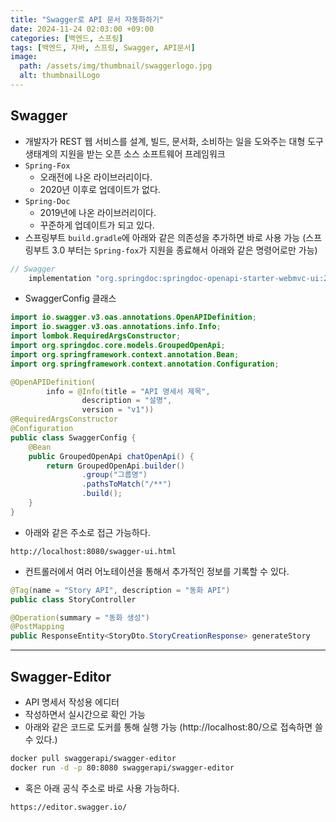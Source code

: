 ```yaml
---
title: "Swagger로 API 문서 자동화하기"
date: 2024-11-24 02:03:00 +09:00
categories: [백엔드, 스프링]
tags: [백엔드, 자바, 스프링, Swagger, API문서]
image:
  path: /assets/img/thumbnail/swaggerlogo.jpg
  alt: thumbnailLogo
---
```


## Swagger
- 개발자가 REST 웹 서비스를 설계, 빌드, 문서화, 소비하는 일을 도와주는 대형 도구 생태계의 지원을 받는 오픈 소스 소프트웨어 프레임워크
- `Spring-Fox`
    - 오래전에 나온 라이브러리이다.
    - 2020년 이후로 업데이트가 없다.
- `Spring-Doc`
    - 2019년에 나온 라이브러리이다.
    - 꾸준하게 업데이트가 되고 있다.
- 스프링부트 `build.gradle`에 아래와 같은 의존성을 추가하면 바로 사용 가능 (스프링부트 3.0 부터는 `Spring-fox`가 지원을 종료해서 아래와 같은 명령어로만 가능)

```groovy
// Swagger
    implementation "org.springdoc:springdoc-openapi-starter-webmvc-ui:2.4.0"
```

- SwaggerConfig 클래스

```java
import io.swagger.v3.oas.annotations.OpenAPIDefinition;
import io.swagger.v3.oas.annotations.info.Info;
import lombok.RequiredArgsConstructor;
import org.springdoc.core.models.GroupedOpenApi;
import org.springframework.context.annotation.Bean;
import org.springframework.context.annotation.Configuration;

@OpenAPIDefinition(
        info = @Info(title = "API 명세서 제목",
                description = "설명",
                version = "v1"))
@RequiredArgsConstructor
@Configuration
public class SwaggerConfig {
    @Bean
    public GroupedOpenApi chatOpenApi() {
        return GroupedOpenApi.builder()
                .group("그룹명")
                .pathsToMatch("/**")
                .build();
    }
}
```

- 아래와 같은 주소로 접근 가능하다.

```
http://localhost:8080/swagger-ui.html
```

- 컨트롤러에서 여러 어노테이션을 통해서 추가적인 정보를 기록할 수 있다.

```java
@Tag(name = "Story API", description = "동화 API")
public class StoryController
```

```java
@Operation(summary = "동화 생성")
@PostMapping
public ResponseEntity<StoryDto.StoryCreationResponse> generateStory
```

---

## Swagger-Editor

- API 명세서 작성용 에디터
- 작성하면서 실시간으로 확인 가능
- 아래와 같은 코드로 도커를 통해 실행 가능 (http://localhost:80/으로 접속하면 쓸 수 있다.)

```bash
docker pull swaggerapi/swagger-editor
docker run -d -p 80:8080 swaggerapi/swagger-editor
```

- 혹은 아래 공식 주소로 바로 사용 가능하다.

```
https://editor.swagger.io/
```